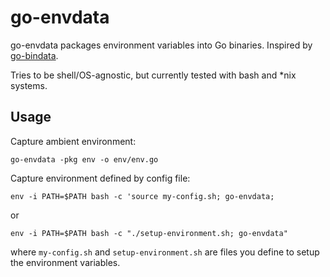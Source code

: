 go-envdata
==========

go-envdata packages environment variables into Go binaries. Inspired by [go-bindata](https://sourcegraph.com/github.com/jteeuwen/go-bindata).

Tries to be shell/OS-agnostic, but currently tested with bash and *nix systems.

Usage
-----

Capture ambient environment:
```
go-envdata -pkg env -o env/env.go
```

Capture environment defined by config file:
```
env -i PATH=$PATH bash -c 'source my-config.sh; go-envdata;
```
or
```
env -i PATH=$PATH bash -c "./setup-environment.sh; go-envdata"
```
where `my-config.sh` and `setup-environment.sh` are files you define to setup the environment variables.
